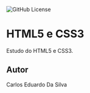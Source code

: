 ![GitHub License](https://img.shields.io/github/license/pumpkinsuicidal/site?style=social)

# HTML5 e CSS3
Estudo do HTML5 e CSS3.
## Autor
Carlos Eduardo Da Silva
